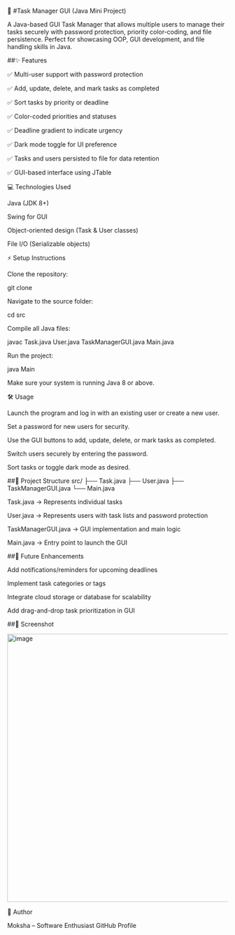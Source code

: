 🌟 #Task Manager GUI (Java Mini Project)

A Java-based GUI Task Manager that allows multiple users to manage their tasks securely with password protection, priority color-coding, and file persistence. Perfect for showcasing OOP, GUI development, and file handling skills in Java.

##✨ Features

✅ Multi-user support with password protection

✅ Add, update, delete, and mark tasks as completed

✅ Sort tasks by priority or deadline

✅ Color-coded priorities and statuses

✅ Deadline gradient to indicate urgency

✅ Dark mode toggle for UI preference

✅ Tasks and users persisted to file for data retention

✅ GUI-based interface using JTable

💻 Technologies Used

Java (JDK 8+)

Swing for GUI

Object-oriented design (Task & User classes)

File I/O (Serializable objects)

⚡ Setup Instructions

Clone the repository:

git clone <your-repo-url>


Navigate to the source folder:

cd src


Compile all Java files:

javac Task.java User.java TaskManagerGUI.java Main.java


Run the project:

java Main


Make sure your system is running Java 8 or above.

🛠️ Usage

Launch the program and log in with an existing user or create a new user.

Set a password for new users for security.

Use the GUI buttons to add, update, delete, or mark tasks as completed.

Switch users securely by entering the password.

Sort tasks or toggle dark mode as desired.

##📁 Project Structure
src/
├── Task.java
├── User.java
├── TaskManagerGUI.java
└── Main.java


Task.java → Represents individual tasks

User.java → Represents users with task lists and password protection

TaskManagerGUI.java → GUI implementation and main logic

Main.java → Entry point to launch the GUI

##🚀 Future Enhancements

Add notifications/reminders for upcoming deadlines

Implement task categories or tags

Integrate cloud storage or database for scalability

Add drag-and-drop task prioritization in GUI

##📸 Screenshot

<img width="1164" height="612" alt="image" src="https://github.com/user-attachments/assets/7c1a59b7-3e40-4e46-8b75-e5ee0c09e6f7" />


👤 Author

Moksha – Software Enthusiast
GitHub Profile
